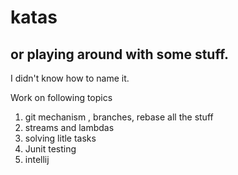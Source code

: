 # katas

## or playing around with some stuff.
I didn't know how to name it.

Work on following topics
1. git mechanism , branches, rebase all the stuff
2. streams and lambdas
3. solving litle tasks
4. Junit testing
5. intellij

